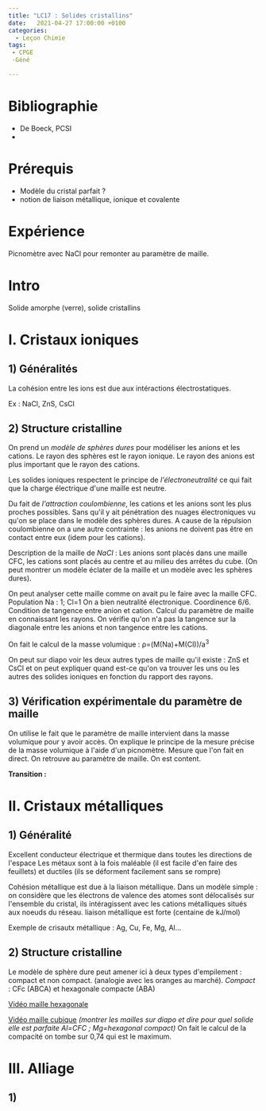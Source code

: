 ```yaml
---
title: "LC17 : Solides cristallins"
date:   2021-04-27 17:00:00 +0100
categories:
  - Leçon Chimie
tags:
 - CPGE
 -Géné

---
```

# Bibliographie
* De Boeck, PCSI
* 

# Prérequis
* Modèle du cristal parfait ?
* notion de liaison métallique, ionique et covalente
# Expérience

Picnomètre avec NaCl pour remonter au paramètre de maille.

# Intro
Solide amorphe (verre), solide cristallins

# I. Cristaux ioniques
## 1) Généralités
La cohésion entre les ions est due aux intéractions électrostatiques. 

Ex : NaCl, ZnS, CsCl

## 2) Structure cristalline
On prend un *modèle de sphères dures* pour modéliser les anions et les cations. Le rayon des sphères est le rayon ionique. Le rayon des anions est plus important que le rayon des cations.

Les solides ioniques respectent le principe de *l'électroneutralité* ce qui fait que la charge électrique d'une maille est neutre.

Du fait de *l'attraction coulombienne*, les cations et les anions sont les plus proches possibles. Sans qu'il y ait pénétration des nuages électroniques vu qu'on se place dans le modèle des sphères dures. A cause de la répulsion coulombienne on a une autre contrainte : les anions ne doivent pas être en contact entre eux (idem pour les cations). 

Description de la maille de *NaCl* : Les anions sont placés dans une maille CFC, les cations sont placés au centre et au milieu des arrêtes du cube.
(On peut montrer un modèle éclater de la maille et un modèle avec les sphères dures).

On peut analyser cette maille comme on avait pu le faire avec la maille CFC. Population Na : 1; Cl=1 On a bien neutralité électronique. Coordinence 6/6.
Condition de tangence entre anion et cation. Calcul du paramètre de maille en connaissant les rayons. 
On vérifie qu'on n'a pas la tangence sur la diagonale entre les anions et non tangence entre les cations. 

On fait le calcul de la masse volumique : &rho;=(M(Na)+M(Cl))/a<sup>3</sup>

On peut sur diapo voir les deux autres types de maille qu'il existe : ZnS et CsCl et on peut expliquer quand est-ce qu'on va trouver les uns ou les autres des solides ioniques en fonction du rapport des rayons.

## 3) Vérification expérimentale du paramètre de maille
On utilise le fait que le paramètre de maille intervient dans la masse volumique pour y avoir accès. On explique le principe de la mesure précise de la masse volumique à l'aide d'un picnomètre. Mesure que l'on fait en direct. On retrouve au paramètre de maille. On est content.

**Transition :**

# II. Cristaux métalliques
## 1) Généralité
Excellent conducteur électrique et thermique dans toutes les directions de l'espace
Les métaux sont à la fois maléable (il est facile d'en faire des feuillets) et ductiles (ils se déforment facilement sans se rompre)

Cohésion métallique est due à la liaison métallique. Dans un modèle simple : on considère que les électrons de valence des atomes sont délocalisés sur l'ensemble du cristal, ils intéragissent avec les cations métalliques situés aux noeuds du réseau.
liaison métallique est forte (centaine de kJ/mol)

Exemple de crisautx métallique : Ag, Cu, Fe, Mg, Al...

## 2) Structure cristalline
Le modèle de sphère dure peut amener ici à deux types d'empilement : compact et non compact. (analogie avec les oranges au marché).
*Compact* : CFc (ABCA) et hexagonale compacte (ABA)

[Vidéo maille hexagonale](/assets/videos/maille_hexa.mp4)

[Vidéo maille cubique](/assets/videos/maille_cubique.mp4)
*(montrer les mailles sur diapo et dire pour quel solide elle est parfaite Al=CFC ; Mg=hexagonal compact)*
On fait le calcul de la compacité on tombe sur 0,74 qui est le maximum.

# III. Alliage
## 1)




